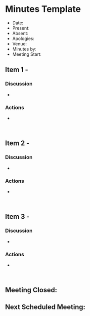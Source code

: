 # Minutes Template

- Date: 
- Present:
- Absent:
- Apologies:
- Venue:
- Minutes by:
- Meeting Start:

## Item 1 - 
> **<Description>**

### Discussion
 - 

### Actions
 - 
<br>

## Item 2 - 
> **<Description>**

### Discussion
 - 

### Actions
 - 
<br>

## Item 3 - 
> **<Description>**

### Discussion
 - 
### Actions
 - 
<br>

## Meeting Closed:

## Next Scheduled Meeting:
